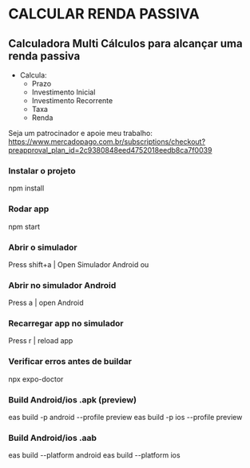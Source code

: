 # CALCULAR RENDA PASSIVA

## Calculadora Multi Cálculos para alcançar uma renda passiva

- Calcula:
  - Prazo
  - Investimento Inicial
  - Investimento Recorrente
  - Taxa
  - Renda

Seja um patrocinador e apoie meu trabalho:
https://www.mercadopago.com.br/subscriptions/checkout?preapproval_plan_id=2c9380848eed4752018eedb8ca7f0039

### Instalar o projeto

npm install

### Rodar app

npm start

### Abrir o simulador

Press shift+a | Open Simulador Android
ou

### Abrir no simulador Android

Press a | open Android

### Recarregar app no simulador

Press r | reload app

### Verificar erros antes de buildar

npx expo-doctor

### Build Android/ios .apk (preview)

eas build -p android --profile preview
eas build -p ios --profile preview

### Build Android/ios .aab

eas build --platform android
eas build --platform ios
